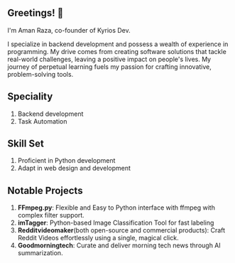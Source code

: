 ## Greetings! 👋
I'm Aman Raza, co-founder of Kyrios Dev.

I specialize in backend development and possess a wealth of experience in programming. My drive comes from creating software solutions that tackle real-world challenges, leaving a positive impact on people's lives. My journey of perpetual learning fuels my passion for crafting innovative, problem-solving tools.

## Speciality 

1. Backend development
2. Task Automation


## Skill Set
1. Proficient in Python development
2. Adapt in web design and development

## Notable Projects
1. **FFmpeg.py**: Flexible and Easy to Python interface with ffmpeg with complex filter support.
2. **imTagger**: Python-based Image Classification Tool for fast labeling
3. **Redditvideomaker**(both open-source and commercial products): Craft Reddit Videos effortlessly using a single, magical click.
4. **Goodmorningtech**: Curate and deliver morning tech news through AI summarization.
